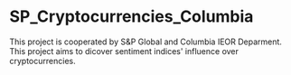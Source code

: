 # SP_Cryptocurrencies_Columbia
This project is cooperated by S&amp;P Global and Columbia IEOR Deparment. This project aims to dicover sentiment indices' influence over cryptocurrencies.
